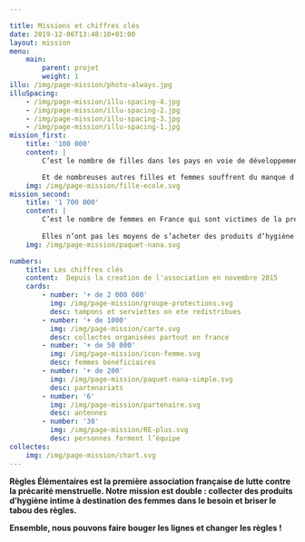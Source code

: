```yaml
---

title: Missions et chiffres clés
date: 2019-12-06T13:48:10+01:00
layout: mission
menu: 
    main:
        parent: projet
        weight: 1
illu: /img/page-mission/photo-always.jpg
illuSpacing: 
    - /img/page-mission/illu-spacing-4.jpg
    - /img/page-mission/illu-spacing-2.jpg
    - /img/page-mission/illu-spacing-3.jpg
    - /img/page-mission/illu-spacing-1.jpg
mission_first: 
    title: '100 000'
    content: |
        C’est le nombre de filles dans les pays en voie de développement ratent une semaine d’école par mois à cause de leurs règles et du manque d’accès à des produits d’hygiène intime adaptés. 

        Et de nombreuses autres filles et femmes souffrent du manque d’accès aux tampons et serviettes … Juste en bas de chez vous !
    img: /img/page-mission/fille-ecole.svg
mission_second: 
    title: '1 700 000'
    content: |
        C’est le nombre de femmes en France qui sont victimes de la précarité menstruelle et manquent de produits d’hygiène intime (source : IFOP, 2019). 
        
        Elles n’ont pas les moyens de s’acheter des produits d’hygiène intime - ou pas en quantité suffisante - les empêchant de vivre leurs règles dignement. Cela peut provoquer de graves troubles physiques - démangeaisons, infections, syndrome du choc toxique pouvant occasionner la mort -  et psychologiques - perte de confiance en soi, difficultés de réinsertion.  
    img: /img/page-mission/paquet-nana.svg

numbers: 
    title: Les chiffres clés
    content:  Depuis la creation de l'association en novembre 2015
    cards:
        - number: '+ de 2 000 000'
          img: /img/page-mission/groupe-protections.svg
          desc: tampons et serviettes on ete redistribues
        - number: '+ de 1000'
          img: /img/page-mission/carte.svg
          desc: collectes organisées partout en france
        - number: '+ de 50 000'
          img: /img/page-mission/icon-femme.svg
          desc: femmes bénéficiaires
        - number: '+ de 200'
          img: /img/page-mission/paquet-nana-simple.svg
          desc: partenariats
        - number: '6'
          img: /img/page-mission/partenaire.svg
          desc: antennes
        - number: '30'
          img: /img/page-mission/RE-plus.svg
          desc: personnes forment l’équipe
collectes:
    img: /img/page-mission/chart.svg
---
```

**Règles Élémentaires est la première association française de lutte contre la précarité menstruelle. Notre mission est double : collecter des produits d’hygiène intime à destination des femmes dans le besoin et briser le tabou des règles.**

**Ensemble, nous pouvons faire bouger les lignes et changer les règles !**

